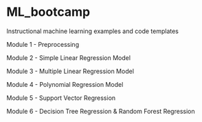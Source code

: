 # ML_bootcamp
Instructional machine learning examples and code templates

Module 1 - Preprocessing

Module 2 - Simple Linear Regression Model

Module 3 - Multiple Linear Regression Model

Module 4 - Polynomial Regression Model

Module 5 - Support Vector Regression

Module 6 - Decision Tree Regression & Random Forest Regression
